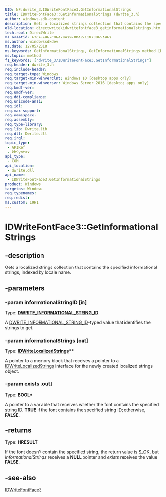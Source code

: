 ```yaml
---
UID: NF:dwrite_3.IDWriteFontFace3.GetInformationalStrings
title: IDWriteFontFace3::GetInformationalStrings (dwrite_3.h)
author: windows-sdk-content
description: Gets a localized strings collection that contains the specified informational strings, indexed by locale name.
old-location: directwrite\idwritefontface3_getinformationalstrings.htm
tech.root: DirectWrite
ms.assetid: F3CF5E9E-C0EA-4A29-8D42-11873DF5A9F2
ms.author: windowssdkdev
ms.date: 12/05/2018
ms.keywords: GetInformationalStrings, GetInformationalStrings method [Direct Write], GetInformationalStrings method [Direct Write],IDWriteFontFace3 interface, IDWriteFontFace3 interface [Direct Write],GetInformationalStrings method, IDWriteFontFace3.GetInformationalStrings, IDWriteFontFace3::GetInformationalStrings, directwrite.idwritefontface3_getinformationalstrings, dwrite_3/IDWriteFontFace3::GetInformationalStrings
ms.topic: method
f1_keywords: ["dwrite_3/IDWriteFontFace3.GetInformationalStrings"]
req.header: dwrite_3.h
req.include-header: 
req.target-type: Windows
req.target-min-winverclnt: Windows 10 [desktop apps only]
req.target-min-winversvr: Windows Server 2016 [desktop apps only]
req.kmdf-ver: 
req.umdf-ver: 
req.ddi-compliance: 
req.unicode-ansi: 
req.idl: 
req.max-support: 
req.namespace: 
req.assembly: 
req.type-library: 
req.lib: Dwrite.lib
req.dll: Dwrite.dll
req.irql: 
topic_type:
 - APIRef
 - kbSyntax
api_type:
 - COM
api_location:
 - dwrite.dll
api_name:
 - IDWriteFontFace3.GetInformationalStrings
product: Windows
targetos: Windows
req.typenames: 
req.redist: 
ms.custom: 19H1
---
```


# IDWriteFontFace3::GetInformationalStrings


## -description


Gets a localized strings collection that contains the specified informational strings, indexed by locale name.


## -parameters




### -param informationalStringID [in]

Type: <b><a href="https://docs.microsoft.com/windows/desktop/api/dwrite/ne-dwrite-dwrite_informational_string_id">DWRITE_INFORMATIONAL_STRING_ID</a></b>

A <a href="https://docs.microsoft.com/windows/desktop/api/dwrite/ne-dwrite-dwrite_informational_string_id">DWRITE_INFORMATIONAL_STRING_ID</a>-typed value that identifies the strings to get.


### -param informationalStrings [out]

Type: <b><a href="https://docs.microsoft.com/windows/desktop/api/dwrite/nn-dwrite-idwritelocalizedstrings">IDWriteLocalizedStrings</a>**</b>

A pointer to a memory block that receives a pointer to a <a href="https://docs.microsoft.com/windows/desktop/api/dwrite/nn-dwrite-idwritelocalizedstrings">IDWriteLocalizedStrings</a> interface for the newly created localized strings object.


### -param exists [out]

Type: <b>BOOL*</b>

A pointer to a variable that receives whether the font contains the specified string ID. <b>TRUE</b> if the font contains the specified string ID; otherwise, <b>FALSE</b>.


## -returns



Type: <b>HRESULT</b>

If the font doesn't contain the specified string, the return value is S_OK, but <i>informationalStrings</i> receives a <b>NULL</b> pointer and <i>exists</i> receives the value <b>FALSE</b>.




## -see-also




<a href="https://docs.microsoft.com/windows/desktop/api/dwrite_3/nn-dwrite_3-idwritefontface3">IDWriteFontFace3</a>
 

 

